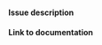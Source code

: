 #### Issue description

<!-- Describe your feature request or bug report here -->

#### Link to documentation

<!-- Please provide a link to the relevant documentation. -->
